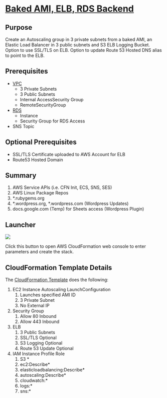 # [Baked AMI, ELB, RDS Backend](https://github.com/bonusbits/cloudformation_templates/blob/master/autoscaling/bakedami-elb-rdsbackend.yml)

## Purpose

Create an Autoscaling group in 3 private subnets from a baked AMI, an Elastic Load Balancer in 3 public subnets and S3 ELB Logging Bucket. 
Option to use SSL/TLS on ELB. Option to update Route 53 Hosted DNS alias to point to the ELB.

## Prerequisites
* [VPC](https://github.com/bonusbits/cloudformation_templates/blob/master/infrastructure/vpc.yml)
    * 3 Private Subnets
    * 3 Public Subnets
    * Internal AccessSecurity Group
    * RemoteSecurityGroup
* [RDS](https://github.com/bonusbits/cloudformation_templates/blob/master/database)
    * Instance
    * Security Group for RDS Access
* SNS Topic
    
## Optional Prerequisites
* SSL/TLS Certificate uploaded to AWS Account for ELB
* Route53 Hosted Domain

## Summary
1. AWS Service APIs (i.e. CFN Init, ECS, SNS, SES)
2. AWS Linux Package Repos
3. *.rubygems.org
4. *.wordpress.org, *.wordpress.com (Wordpress Updates)
5. docs.google.com (Temp) for Sheets access (Wordpress Plugin)

## Launcher
[![](../images/cloudformation-launch-stack.png)](https://console.aws.amazon.com/cloudformation/home?#/stacks/new?&templateURL=https://s3.amazonaws.com/bonusbits-public/cloudformation-templates/github/bakedami-elb-rdsbackend.yml)<br>

Click this button to open AWS CloudFormation web console to enter parameters and create the stack.


## CloudFormation Template Details
The [CloudFormation Template](https://github.com/bonusbits/cloudformation_templates/blob/master/autoscaling/bakedami-elb-rdsbackend.yml) does the following:

1. EC2 Instance Autoscaling LaunchConfiguration
    1. Launches specified AMI ID
    2. 3 Private Subnet
    3. No External IP
2. Security Group
    1. Allow 80 Inbound
    2. Allow 443 Inbound
3. ELB
    1. 3 Public Subnets
    2. SSL/TLS Optional
    3. S3 Logging Optional
    4. Route 53 Update Optional
4. IAM Instance Profile Role
    1. S3 *
    2. ec2:Describe*
    3. elasticloadbalancing:Describe*
    4. autoscaling:Describe*
    5. cloudwatch:*
    6. logs:*
    7. sns:*

